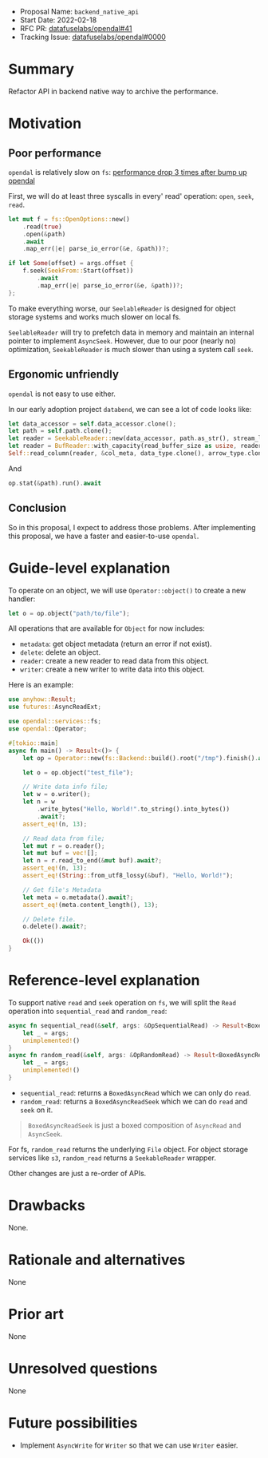 - Proposal Name: `backend_native_api`
- Start Date: 2022-02-18
- RFC PR: [datafuselabs/opendal#41](https://github.com/datafuselabs/opendal/pull/41)
- Tracking Issue: [datafuselabs/opendal#0000](https://github.com/datafuselabs/opendal/issues/0000)

# Summary

Refactor API in backend native way to archive the performance.

# Motivation

## Poor performance

`opendal` is relatively slow on `fs`: [performance drop 3 times after bump up opendal](https://github.com/datafuselabs/databend/issues/4197)

First, we will do at least three syscalls in every' read' operation: `open`, `seek`, `read`.

```rust
let mut f = fs::OpenOptions::new()
    .read(true)
    .open(&path)
    .await
    .map_err(|e| parse_io_error(&e, &path))?;

if let Some(offset) = args.offset {
    f.seek(SeekFrom::Start(offset))
        .await
        .map_err(|e| parse_io_error(&e, &path))?;
};
```

To make everything worse, our `SeelableReader` is designed for object storage systems and works much slower on local fs.

`SeelableReader` will try to prefetch data in memory and maintain an internal pointer to implement `AsyncSeek`. However, due to our poor (nearly no) optimization, `SeekableReader` is much slower than using a system call `seek`.

## Ergonomic unfriendly

`opendal` is not easy to use either.

In our early adoption project `databend`, we can see a lot of code looks like:

```rust
let data_accessor = self.data_accessor.clone();
let path = self.path.clone();
let reader = SeekableReader::new(data_accessor, path.as_str(), stream_len);
let reader = BufReader::with_capacity(read_buffer_size as usize, reader);
Self::read_column(reader, &col_meta, data_type.clone(), arrow_type.clone()).await
```

And

```rust
op.stat(&path).run().await
```

## Conclusion

So in this proposal, I expect to address those problems. After implementing this proposal, we have a faster and easier-to-use `opendal`.

# Guide-level explanation

To operate on an object, we will use `Operator::object()` to create a new handler:

```rust
let o = op.object("path/to/file");
```

All operations that are available for `Object` for now includes:

- `metadata`: get object metadata (return an error if not exist).
- `delete`: delete an object.
- `reader`: create a new reader to read data from this object.
- `writer`: create a new writer to write data into this object.

Here is an example:

```rust
use anyhow::Result;
use futures::AsyncReadExt;

use opendal::services::fs;
use opendal::Operator;

#[tokio::main]
async fn main() -> Result<()> {
    let op = Operator::new(fs::Backend::build().root("/tmp").finish().await?);

    let o = op.object("test_file");

    // Write data info file;
    let w = o.writer();
    let n = w
        .write_bytes("Hello, World!".to_string().into_bytes())
        .await?;
    assert_eq!(n, 13);

    // Read data from file;
    let mut r = o.reader();
    let mut buf = vec![];
    let n = r.read_to_end(&mut buf).await?;
    assert_eq!(n, 13);
    assert_eq!(String::from_utf8_lossy(&buf), "Hello, World!");

    // Get file's Metadata
    let meta = o.metadata().await?;
    assert_eq!(meta.content_length(), 13);

    // Delete file.
    o.delete().await?;

    Ok(())
}
```

# Reference-level explanation

To support native `read` and `seek` operation on `fs`, we will split the `Read` operation into `sequential_read` and `random_read`:

```rust
async fn sequential_read(&self, args: &OpSequentialRead) -> Result<BoxedAsyncRead> {
    let _ = args;
    unimplemented!()
}
async fn random_read(&self, args: &OpRandomRead) -> Result<BoxedAsyncReadSeek> {
    let _ = args;
    unimplemented!()
}
```

- `sequential_read`: returns a `BoxedAsyncRead` which we can only do `read`.
- `random_read`: returns a `BoxedAsyncReadSeek` which we can do `read` and `seek` on it.

> `BoxedAsyncReadSeek` is just a boxed composition of `AsyncRead` and `AsyncSeek`.

For fs, `random_read` returns the underlying `File` object.
For object storage services like `s3`, `random_read` returns a `SeekableReader` wrapper.

Other changes are just a re-order of APIs.

# Drawbacks

None.

# Rationale and alternatives

None

# Prior art

None

# Unresolved questions

None

# Future possibilities

- Implement `AsyncWrite` for `Writer` so that we can use `Writer` easier.

